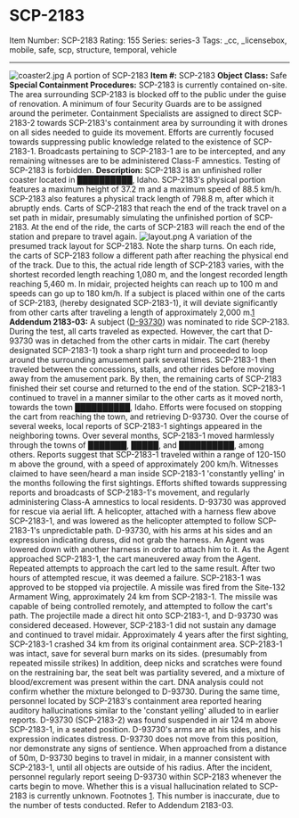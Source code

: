 # SCP-2183
Item Number: SCP-2183
Rating: 155
Series: series-3
Tags: _cc, _licensebox, mobile, safe, scp, structure, temporal, vehicle

---

![coaster2.jpg](https://scp-wiki.wdfiles.com/local--files/scp-2183/coaster2.jpg)
A portion of SCP-2183
**Item #:** SCP-2183
**Object Class:** Safe
**Special Containment Procedures:** SCP-2183 is currently contained on-site. The area surrounding SCP-2183 is blocked off to the public under the guise of renovation. A minimum of four Security Guards are to be assigned around the perimeter.
Containment Specialists are assigned to direct SCP-2183-2 towards SCP-2183's containment area by surrounding it with drones on all sides needed to guide its movement.
Efforts are currently focused towards suppressing public knowledge related to the existence of SCP-2183-1. Broadcasts pertaining to SCP-2183-1 are to be intercepted, and any remaining witnesses are to be administered Class-F amnestics. Testing of SCP-2183 is forbidden.
**Description:** SCP-2183 is an unfinished roller coaster located in ██████████, Idaho. SCP-2183's physical portion features a maximum height of 37.2 m and a maximum speed of 88.5 km/h. SCP-2183 also features a physical track length of 798.8 m, after which it abruptly ends. Carts of SCP-2183 that reach the end of the track travel on a set path in midair, presumably simulating the unfinished portion of SCP-2183. At the end of the ride, the carts of SCP-2183 will reach the end of the station and prepare to travel again.
![layout.png](https://scp-wiki.wdfiles.com/local--files/scp-2183/layout.png)
A variation of the presumed track layout for SCP-2183. Note the sharp turns.
On each ride, the carts of SCP-2183 follow a different path after reaching the physical end of the track. Due to this, the actual ride length of SCP-2183 varies, with the shortest recorded length reaching 1,080 m, and the longest recorded length reaching 5,460 m. In midair, projected heights can reach up to 100 m and speeds can go up to 180 km/h.
If a subject is placed within one of the carts of SCP-2183, (hereby designated SCP-2183-1), it will deviate significantly from other carts after traveling a length of approximately 2,000 m.[1](javascript:;)
**Addendum 2183-03:** A subject ([D-93730](/the-ride-never-ends)) was nominated to ride SCP-2183. During the test, all carts traveled as expected. However, the cart that D-93730 was in detached from the other carts in midair. The cart (hereby designated SCP-2183-1) took a sharp right turn and proceeded to loop around the surrounding amusement park several times. SCP-2183-1 then traveled between the concessions, stalls, and other rides before moving away from the amusement park. By then, the remaining carts of SCP-2183 finished their set course and returned to the end of the station.
SCP-2183-1 continued to travel in a manner similar to the other carts as it moved north, towards the town ██████████, Idaho. Efforts were focused on stopping the cart from reaching the town, and retrieving D-93730. Over the course of several weeks, local reports of SCP-2183-1 sightings appeared in the neighboring towns.
Over several months, SCP-2183-1 moved harmlessly through the towns of ███████, █████, and ██████████, among others. Reports suggest that SCP-2183-1 traveled within a range of 120-150 m above the ground, with a speed of approximately 200 km/h. Witnesses claimed to have seen/heard a man inside SCP-2183-1 'constantly yelling' in the months following the first sightings. Efforts shifted towards suppressing reports and broadcasts of SCP-2183-1's movement, and regularly administering Class-A amnestics to local residents.
D-93730 was approved for rescue via aerial lift. A helicopter, attached with a harness flew above SCP-2183-1, and was lowered as the helicopter attempted to follow SCP-2183-1's unpredictable path. D-93730, with his arms at his sides and an expression indicating duress, did not grab the harness. An Agent was lowered down with another harness in order to attach him to it. As the Agent approached SCP-2183-1, the cart maneuvered away from the Agent. Repeated attempts to approach the cart led to the same result. After two hours of attempted rescue, it was deemed a failure.
SCP-2183-1 was approved to be stopped via projectile. A missile was fired from the Site-132 Armament Wing, approximately 24 km from SCP-2183-1. The missile was capable of being controlled remotely, and attempted to follow the cart's path. The projectile made a direct hit onto SCP-2183-1, and D-93730 was considered deceased. However, SCP-2183-1 did not sustain any damage and continued to travel midair.
Approximately 4 years after the first sighting, SCP-2183-1 crashed 34 km from its original containment area. SCP-2183-1 was intact, save for several burn marks on its sides. (presumably from repeated missile strikes) In addition, deep nicks and scratches were found on the restraining bar, the seat belt was partiality severed, and a mixture of blood/excrement was present within the cart. DNA analysis could not confirm whether the mixture belonged to D-93730. During the same time, personnel located by SCP-2183's containment area reported hearing auditory hallucinations similar to the 'constant yelling' alluded to in earlier reports.
D-93730 (SCP-2183-2) was found suspended in air 124 m above SCP-2183-1, in a seated position. D-93730's arms are at his sides, and his expression indicates distress. D-93730 does not move from this position, nor demonstrate any signs of sentience. When approached from a distance of 50m, D-93730 begins to travel in midair, in a manner consistent with SCP-2183-1, until all objects are outside of his radius.
After the incident, personnel regularly report seeing D-93730 within SCP-2183 whenever the carts begin to move. Whether this is a visual hallucination related to SCP-2183 is currently unknown.
Footnotes
[1](javascript:;). This number is inaccurate, due to the number of tests conducted. Refer to Addendum 2183-03.